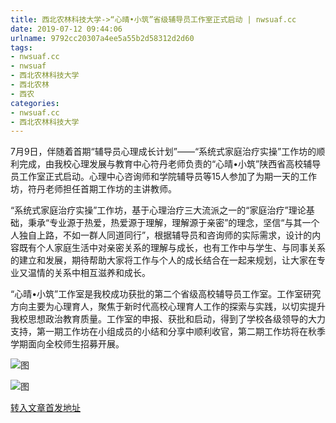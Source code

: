 ```yaml
---
title: 西北农林科技大学->“心晴•小筑”省级辅导员工作室正式启动 | nwsuaf.cc
date: 2019-07-12 09:44:06
urlname: 9792cc20307a4ee5a55b2d58312d2d60
tags: 
- nwsuaf.cc
- nwsuaf
- 西北农林科技大学
- 西北农林
- 西农
categories:
- nwsuaf.cc
- 西北农林科技大学
---
```



7月9日，伴随着首期“辅导员心理成长计划”——“系统式家庭治疗实操”工作坊的顺利完成，由我校心理发展与教育中心符丹老师负责的“心晴•小筑”陕西省高校辅导员工作室正式启动。心理中心咨询师和学院辅导员等15人参加了为期一天的工作坊，符丹老师担任首期工作坊的主讲教师。

“系统式家庭治疗实操”工作坊，基于心理治疗三大流派之一的“家庭治疗”理论基础，秉承“专业源于热爱，热爱源于理解，理解源于亲密”的理念，坚信“与其一个人独自上路，不如一群人同道同行”，根据辅导员和咨询师的实际需求，设计的内容既有个人家庭生活中对亲密关系的理解与成长，也有工作中与学生、与同事关系的建立和发展，期待帮助大家将工作与个人的成长结合在一起来规划，让大家在专业又温情的关系中相互滋养和成长。

“心晴•小筑”工作室是我校成功获批的第二个省级高校辅导员工作室。工作室研究方向主要为心理育人，聚焦于新时代高校心理育人工作的探索与实践，以切实提升我校思想政治教育质量。工作室的申报、获批和启动，得到了学校各级领导的大力支持，第一期工作坊在小组成员的小结和分享中顺利收官，第二期工作坊将在秋季学期面向全校师生招募开展。



![图](https://news.nwsuaf.edu.cn/images/content/2019-07/20190711083519109677.jpg)

![图](https://news.nwsuaf.edu.cn/images/content/2019-07/20190711083505075559.jpg)

[转入文章首发地址](https://news.nwsuaf.edu.cn/xnxw/90858.htm)